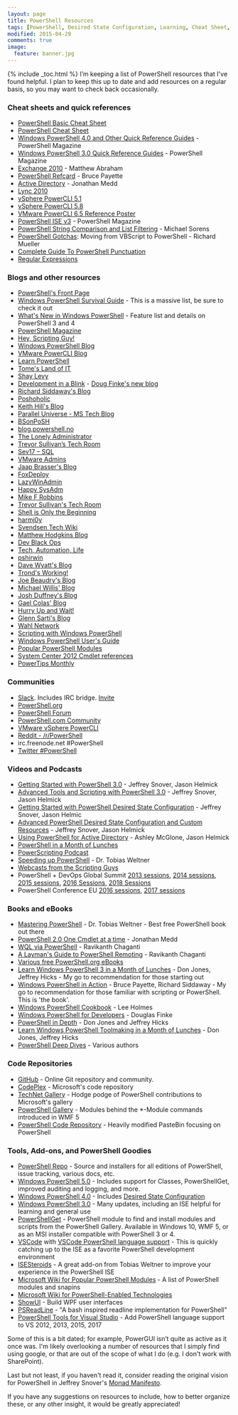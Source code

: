 ```yaml
---
layout: page
title: PowerShell Resources
tags: [PowerShell, Desired State Configuration, Learning, Cheat Sheet, Tools]
modified: 2015-04-29
comments: true
image:
  feature: banner.jpg
---
```

{% include _toc.html %}
I’m keeping a list of PowerShell resources that I've found helpful.  I plan to keep this up to date and add resources on a regular basis, so you may want to check back occasionally.

### Cheat sheets and quick references

* [PowerShell Basic Cheat Sheet](/images/Cheat-Sheets/powershell-basic-cheat-sheet2.pdf)
* [PowerShell Cheat Sheet](/images/Cheat-Sheets/powershell-cheat-sheet.pdf)
* [Windows PowerShell 4.0 and Other Quick Reference Guides](http://www.microsoft.com/en-us/download/details.aspx?id=42554) - PowerShell Magazine
* [Windows PowerShell 3.0 Quick Reference Guides](http://www.microsoft.com/en-us/download/details.aspx?id=30002) - PowerShell Magazine
* [Exchange 2010](http://blogs.technet.com/b/matabra/archive/2011/10/21/powershell-for-exchange-2010-cheat-sheet.aspx) - Matthew Abraham
* [PowerShell Refcard](http://refcardz.dzone.com/refcardz/windows-powershell) - Bruce Payette
* [Active Directory](http://www.jonathanmedd.net/wp-content/uploads/2009/10/ADPowerShell_QuickReference.pdf) - Jonathan Medd
* [Lync 2010](http://www.powergui.org/servlet/KbServlet/download/3091-102-5259/LyncServer2010PowerShell.pdf)
* [vSphere PowerCLI 5.1](http://blogs.vmware.com/vipowershell/files/2012/09/PowerCLI_5_1_Poster.pdf)
* [vSphere PowerCLI 5.8](http://blogs.vmware.com/PowerCLI/2014/10/powercli-5-8r1-reference-poster-now-available.html)
* [VMware PowerCLI 6.5 Reference Poster](https://blogs.vmware.com/PowerCLI/files/2017/02/VMware_PowerCLI_Poster_6.5.pdf)
* [PowerShell ISE v3](http://www.microsoft.com/en-us/download/details.aspx?id=30002) - PowerShell Magazine
* [PowerShell String Comparison and List Filtering](http://www.simple-talk.com/iwritefor/articlefiles/1304-PS_Strings_chart_1.htm) - Michael Sorens
* [PowerShell Gotchas](http://www.rlmueller.net/PSGotchas.htm): Moving from VBScript to PowerShell - Richard Mueller
* [Complete Guide To PowerShell Punctuation](https://www.simple-talk.com/sysadmin/powershell/the-complete-guide-to-powershell-punctuation/)
* [Regular Expressions](http://www.addedbytes.com/download/regular-expressions-cheat-sheet-v2/pdf/)

### Blogs and other resources

* [PowerShell's Front Page](https://msdn.microsoft.com/en-us/powershell)
* [Windows PowerShell Survival Guide](http://social.technet.microsoft.com/wiki/contents/articles/183.windows-powershell-survival-guide-en-us.aspx) - This is a massive list, be sure to check it out
* [What's New in Windows PowerShell](http://technet.microsoft.com/en-us/hh857339.aspx) - Feature list and details on PowerShell 3 and 4
* [PowerShell Magazine](http://powershellmagazine.com/)
* [Hey, Scripting Guy!](http://blogs.technet.com/b/heyscriptingguy/)
* [Windows PowerShell Blog](http://blogs.msdn.com/b/powershell/)
* [VMware PowerCLI Blog](http://blogs.vmware.com/vipowershell)
* [Learn PowerShell](http://learn-powershell.net/)
* [Tome's Land of IT](http://powertoe.wordpress.com/)
* [Shay Levy](http://blogs.microsoft.co.il/blogs/scriptfanatic/)
* [Development in a Blink](http://dougfinke.com/blog/) - [Doug Finke's new blog](https://dfinke.github.io/#blog)
* [Richard Siddaway's Blog](http://richardspowershellblog.wordpress.com/)
* [Poshoholic](http://poshoholic.com/)
* [Keith Hill's Blog](http://rkeithhill.wordpress.com/)
* [Parallel Universe - MS Tech Blog](http://blogs.technet.com/b/parallel_universe_-_ms_tech_blog/)
* [BSonPoSH](http://bsonposh.com/)
* [blog.powershell.no](http://blog.powershell.no/)
* [The Lonely Administrator](http://jdhitsolutions.com/blog/)
* [Trevor Sullivan’s Tech Room](http://trevorsullivan.net/)
* [Sev17 – SQL](http://sev17.com/)
* [VMware Admins](http://www.vmwareadmins.com/)
* [Jaap Brasser's Blog](http://www.jaapbrasser.com/)
* [FoxDeploy](http://foxdeploy.com/)
* [LazyWinAdmin](http://www.lazywinadmin.com/)
* [Happy SysAdm](http://www.happysysadm.com/)
* [Mike F Robbins](http://mikefrobbins.com/)
* [Trevor Sullivan's Tech Room](http://trevorsullivan.net/)
* [Shell is Only the Beginning](http://www.darkoperator.com/)
* [harmj0y](http://blog.harmj0y.net/)
* [Svendsen Tech Wiki](http://www.powershelladmin.com/wiki/Main_Page)
* [Matthew Hodgkins Blog](https://hodgkins.io/#blog)
* [Dev Black Ops](https://devblackops.io/)
* [Tech, Automation, Life](https://flynnbundy.com/)
* [pshirwin](https://pshirwin.wordpress.com/)
* [Dave Wyatt's Blog](https://davewyatt.wordpress.com/)
* [Trond's Working!](http://hindenes.com/trondsworking/)
* [Joe Beaudry's Blog](http://beaudry.io/)
* [Michael Willis' Blog](https://xainey.github.io/#blog)
* [Josh Duffney's Blog](http://duffney.io/#blog)
* [Gael Colas' Blog](https://gaelcolas.com/)
* [Hurry Up and Wait!](http://www.hurryupandwait.io/)
* [Glenn Sarti's Blog](http://glennsarti.github.io/blog/)
* [Wahl Network](http://wahlnetwork.com/)
* [Scripting with Windows PowerShell](http://technet.microsoft.com/en-us/scriptcenter/dd742419)
* [Windows PowerShell User's Guide](http://technet.microsoft.com/en-us/library/cc196356.aspx)
* [Popular PowerShell Modules](http://social.technet.microsoft.com/wiki/contents/articles/4308.popular-powershell-modules-en-us.aspx?Sort=MostRecent&PageIndex=1)
* [System Center 2012 Cmdlet references](http://www.microsoft.com/en-us/download/details.aspx?id=41196)
* [PowerTips Monthly](http://powershell.com/cs/media/28/default.aspx)

### Communities

* [Slack](https://powershell.slack.com/).  Includes IRC bridge.  [Invite](http://slack.poshcode.org/)
* [PowerShell.org](http://powershell.org/)
* [PowerShell Forum](http://social.technet.microsoft.com/Forums/en-US/winserverpowershell/)
* [PowerShell.com Community](http://powershell.com/)
* [VMware vSphere PowerCLI](http://communities.vmware.com/community/vmtn/server/vsphere/automationtools/powercli)
* [Reddit - /r/PowerShell](http://www.reddit.com/r/powershell)
* irc.freenode.net #PowerShell
* [Twitter #PowerShell](https://twitter.com/search?q=%23PowerShell&src=hash)

### Videos and Podcasts

* [Getting Started with PowerShell 3.0](http://channel9.msdn.com/Series/GetStartedPowerShell3) - Jeffrey Snover, Jason Helmick
* [Advanced Tools and Scripting with PowerShell 3.0](http://channel9.msdn.com/series/advpowershell3) - Jeffrey Snover, Jason Helmick
* [Getting Started with PowerShell Desired State Configuration](http://channel9.msdn.com/Series/Getting-Started-with-PowerShell-Desired-State-Configuration-DSC) - Jeffrey Snover, Jason Helmic
* [Advanced PowerShell Desired State Configuration and Custom Resources](https://channel9.msdn.com/Series/Advanced-PowerShell-Desired-State-Configuration-DSC-and-Custom-Resources) - Jeffrey Snover, Jason Helmick
* [Using PowerShell for Active Directory](http://www.microsoftvirtualacademy.com/training-courses/using-powershell-for-active-directory) - Ashley McGlone, Jason Helmick
* [PowerShell in a Month of Lunches](http://www.youtube.com/playlist?list=PL6D474E721138865A)
* [PowerScripting Podcast](http://powerscripting.wordpress.com/)
* [Speeding up PowerShell](http://www.youtube.com/watch?v=hJwhyVXiOLg) - Dr. Tobias Weltner
* [Webcasts from the Scripting Guys](http://technet.microsoft.com/en-us/scriptcenter/dd901154.aspx)
* PowerShell + DevOps Global Summit [2013 sessions](http://www.powershellmagazine.com/2013/05/08/powershell-summit-2013-session-recordings/), [2014 sessions](http://www.youtube.com/channel/UCX27-k3xeNSgXVklCx-dnXQ), [2015 sessions](https://www.youtube.com/playlist?list=PLfeA8kIs7CochwcgX9zOWxh4IL3GoG05P), [2016 Sessions](https://www.youtube.com/playlist?list=PLfeA8kIs7Coc1Jn5hC4e_XgbFUaS5jY2i), [2018 Sessions](https://www.youtube.com/playlist?list=PLfeA8kIs7CocGXuezOoYtLRdnK9S_Mq3e)
* PowerShell Conference EU [2016 sessions](https://www.youtube.com/c/powershellconferenceeu), [2017 sessions](https://www.youtube.com/watch?v=l0orBEF6D60&list=PLDCEho7foSooHYGxYqUj2Q6C7usp4aKIQ)

### Books and eBooks

* [Mastering PowerShell](http://powershell.com/cs/blogs/ebookv2/default.aspx) - Dr. Tobias Weltner - Best free PowerShell book out there
* [PowerShell 2.0 One Cmdlet at a time](http://www.jonathanmedd.net/2010/09/powershell-2-0-one-cmdlet-at-a-time-available-as-pdf-download.html) - Jonathan Medd
* [WQL via PowerShell](http://www.ravichaganti.com/blog/?page_id=2134) - Ravikanth Chaganti
* [A Layman's Guide to PowerShell Remoting](http://www.ravichaganti.com/blog/?p=1780) - Ravikanth Chaganti
* [Various free PowerShell.org eBooks](https://www.gitbook.com/@devops-collective-inc)
* [Learn Windows PowerShell 3 in a Month of Lunches](http://www.amazon.com/Learn-Windows-PowerShell-Month-Lunches/dp/1617291080/) - Don Jones, Jeffrey Hicks - My go to recommendation for those starting out
* [Windows PowerShell in Action](https://www.manning.com/books/windows-powershell-in-action-third-edition) - Bruce Payette, Richard Siddaway - My go to recommendation for those familiar with scripting or PowerShell.  This is 'the book'.
* [Windows PowerShell Cookbook](http://www.amazon.com/Windows-PowerShell-Cookbook-Scripting-Microsofts/dp/0596801505/) - Lee Holmes
* [Windows PowerShell for Developers](http://www.amazon.com/Windows-PowerShell-Developers-Douglas-Finke/dp/1449322700/) - Douglas Finke
* [PowerShell in Depth](http://www.manning.com/jones6/) - Don Jones and Jeffrey Hicks
* [Learn Windows PowerShell Toolmaking in a Month of Lunches](http://www.manning.com/jones4/) - Don Jones, Jeffrey Hicks
* [PowerShell Deep Dives](http://www.manning.com/hicks/) - Various authors

### Code Repositories

* [GitHub](https://github.com/search?l=powershell&q=stars%3A%3E1&s=stars&type=Repositories) - Online Git repository and community.
* [CodePlex](https://www.codeplex.com/) - Microsoft's code repository
* [TechNet Gallery](https://gallery.technet.microsoft.com/) - Hodge podge of PowerShell contributions to Microsoft's gallery
* [PowerShell Gallery](http://www.powershellgallery.com/) - Modules behind the *-Module commands introduced in WMF 5
* [PowerShell Code Repository](http://poshcode.org/) - Heavily modified PasteBin focusing on PowerShell

### Tools, Add-ons, and PowerShell Goodies

* [PowerShell Repo](https://github.com/powershell/powershell) - Source and installers for all editions of PowerShell, issue tracking, various docs, etc.
* [Windows PowerShell 5.0](https://www.microsoft.com/en-us/download/details.aspx?id=50395) - Includes support for Classes, PowerShellGet, improved auditing and logging, and more.
* [Windows PowerShell 4.0](http://www.microsoft.com/en-us/download/details.aspx?id=40855) - Includes [Desired State Configuration](http://technet.microsoft.com/en-us/library/dn249912.aspx)
* [Windows PowerShell 3.0](https://ramblingcookiemonster.wordpress.com/2012/09/05/powershell-3-0/) - Many updates, including an ISE helpful for learning and general use
* [PowerShellGet](https://www.powershellgallery.com/) - PowerShell module to find and install modules and scripts from the PowerShell Gallery.  Available in Windows 10, WMF 5, or as an MSI installer compatible with PowerShell 3 or 4.
* [VSCode](https://code.visualstudio.com/) with [VSCode PowerShell language support](https://github.com/PowerShell/vscode-powershell) - This is quickly catching up to the ISE as a favorite PowerShell development environment
* [ISESteroids](http://www.powertheshell.com/isesteroids/) - A great add-on from Tobias Weltner to improve your experience in the PowerShell ISE
* [Microsoft Wiki for Popular PowerShell Modules](http://social.technet.microsoft.com/wiki/contents/articles/4308.popular-powershell-modules-en-us.aspx?Sort=MostRecent&PageIndex=1) - A list of PowerShell modules and snapins
* [Microsoft Wiki for PowerShell-Enabled Technologies](http://social.technet.microsoft.com/wiki/contents/articles/4309.powershell-enabled-technologies-en-us.aspx)
* [ShowUI](https://github.com/ShowUI/ShowUI) - Build WPF user interfaces
* [PSReadLine](https://github.com/lzybkr/PSReadLine) - "A bash inspired readline implementation for PowerShell"
* [PowerShell Tools for Visual Studio](https://marketplace.visualstudio.com) - Add PowerShell language support to VS 2012, 2013, 2015, 2017

Some of this is a bit dated;  for example, PowerGUI isn’t quite as active as it once was.  I'm likely overlooking a number of resources that I simply find using google, or that are out of the scope of what I do (e.g. I don't work with SharePoint).

Last but not least, if you haven't read it, consider reading the original vision for PowerShell in Jeffrey Snover's [Monad Manifesto](http://www.jsnover.com/Docs/MonadManifesto.pdf).

If you have any suggestions on resources to include, how to better organize these, or any other insight, it would be greatly appreciated!